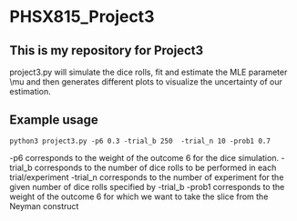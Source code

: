 # PHSX815_Project3

## This is my repository for Project3

project3.py will simulate the dice rolls, fit and estimate the MLE parameter \mu and then generates different plots to visualize the uncertainty of our estimation.

## Example usage
  `python3 project3.py -p6 0.3 -trial_b 250  -trial_n 10 -prob1 0.7` 

-p6 corresponds to the weight of the outcome 6 for the dice simulation.
-trial_b corresponds to the number of dice rolls to be performed in each trial/experiment
-trial_n corresponds to the number of experiment for the given number of dice rolls specified by -trial_b
-prob1 corresponds to the weight of the outcome 6 for which we want to take the slice from the Neyman construct


  
